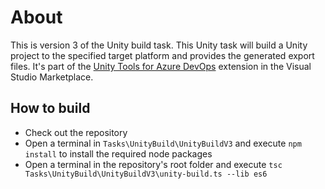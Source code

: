 # About

This is version 3 of the Unity build task. This Unity task will build a Unity project to the specified target platform and provides the generated export files. It's part of the [Unity Tools for Azure DevOps](https://marketplace.visualstudio.com/items?itemName=DinomiteStudios.64e90d50-a9c0-11e8-a356-d3eab7857116) extension in the Visual Studio Marketplace.

## How to build

- Check out the repository
- Open a terminal in `Tasks\UnityBuild\UnityBuildV3` and execute `npm install` to install the required node packages
- Open a terminal in the repository's root folder and execute `tsc Tasks\UnityBuild\UnityBuildV3\unity-build.ts --lib es6`
